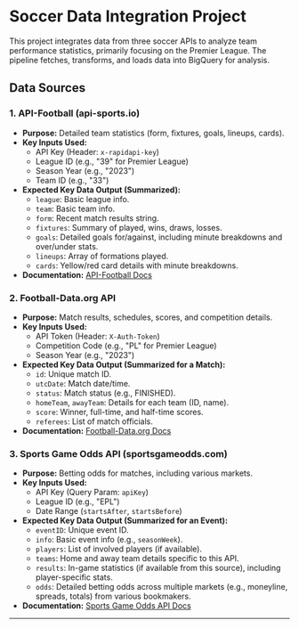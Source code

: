 # Soccer Data Integration Project

This project integrates data from three soccer APIs to analyze team performance statistics, primarily focusing on the Premier League. The pipeline fetches, transforms, and loads data into BigQuery for analysis.

## Data Sources

### 1. API-Football (api-sports.io)
   - **Purpose:** Detailed team statistics (form, fixtures, goals, lineups, cards).
   - **Key Inputs Used:**
     - API Key (Header: `x-rapidapi-key`)
     - League ID (e.g., "39" for Premier League)
     - Season Year (e.g., "2023")
     - Team ID (e.g., "33")
   - **Expected Key Data Output (Summarized):**
     - `league`: Basic league info.
     - `team`: Basic team info.
     - `form`: Recent match results string.
     - `fixtures`: Summary of played, wins, draws, losses.
     - `goals`: Detailed goals for/against, including minute breakdowns and over/under stats.
     - `lineups`: Array of formations played.
     - `cards`: Yellow/red card details with minute breakdowns.
   - **Documentation:** [API-Football Docs](https://www.api-football.com/documentation-v3#tag/Teams/operation/get-teams-statistics)

### 2. Football-Data.org API
   - **Purpose:** Match results, schedules, scores, and competition details.
   - **Key Inputs Used:**
     - API Token (Header: `X-Auth-Token`)
     - Competition Code (e.g., "PL" for Premier League)
     - Season Year (e.g., "2023")
   - **Expected Key Data Output (Summarized for a Match):**
     - `id`: Unique match ID.
     - `utcDate`: Match date/time.
     - `status`: Match status (e.g., FINISHED).
     - `homeTeam`, `awayTeam`: Details for each team (ID, name).
     - `score`: Winner, full-time, and half-time scores.
     - `referees`: List of match officials.
   - **Documentation:** [Football-Data.org Docs](https://www.football-data.org/documentation/quickstart)

### 3. Sports Game Odds API (sportsgameodds.com)
   - **Purpose:** Betting odds for matches, including various markets.
   - **Key Inputs Used:**
     - API Key (Query Param: `apiKey`)
     - League ID (e.g., "EPL")
     - Date Range (`startsAfter`, `startsBefore`)
   - **Expected Key Data Output (Summarized for an Event):**
     - `eventID`: Unique event ID.
     - `info`: Basic event info (e.g., `seasonWeek`).
     - `players`: List of involved players (if available).
     - `teams`: Home and away team details specific to this API.
     * `results`: In-game statistics (if available from this source), including player-specific stats.
     * `odds`: Detailed betting odds across multiple markets (e.g., moneyline, spreads, totals) from various bookmakers.
   - **Documentation:** [Sports Game Odds API Docs](https://sportsgameodds.apidocumentation.com/reference)

---